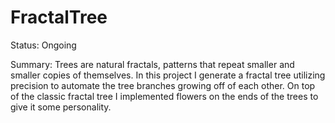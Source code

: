# FractalTree

Status: Ongoing

Summary: Trees are natural fractals, patterns that repeat smaller and smaller copies of themselves. In this project I generate a fractal tree utilizing precision to automate the tree branches growing off of each other. On top of the classic fractal tree I implemented flowers on the ends of the trees to give it some personality.
